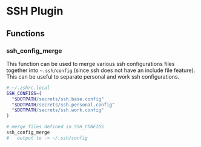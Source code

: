 SSH Plugin
==========

Functions
---------

### ssh_config_merge

This function can be used to merge various ssh configurations files together into `~.ssh/config` (since ssh does not have an include file feature). This can be useful to separate personal and work ssh configurations.

```bash
# ~/.zshrc.local
SSH_CONFIGS=(
  "$DOTPATH/secrets/ssh.base.config"
  "$DOTPATH/secrets/ssh.personal.config"
  "$DOTPATH/secrets/ssh.work.config"
)

# merge files defined in SSH_CONFIGS
ssh_config_merge
#   output to -> ~/.ssh/config
```
